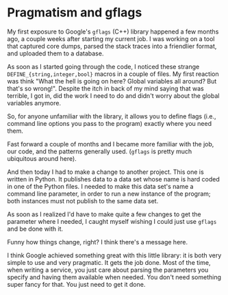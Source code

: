 # Pragmatism and gflags

My first exposure to Google's `gflags` (C++) library happened a few months
ago, a couple weeks after starting my current job. I was working on a tool that
captured core dumps, parsed the stack traces into a friendlier format,
and uploaded them to a database.

As soon as I started going through the code, I noticed these strange
`DEFINE_{string,integer,bool}` macros in a couple of files. My first
reaction was think "What the hell is going on here? Global variables all around? But
that's so wrong!". Despite the itch in back of
my mind saying that was terrible, I got in, did the work I need to do and didn't worry
about the global variables anymore.

So, for anyone unfamiliar with the library, it allows you to define flags (i.e.,
command line options you pass to the program) exactly where you need them.

Fast forward a couple of months and I became more familiar with the job, our code,
and the patterns generally used. (`gflags` is pretty much ubiquitous around here).

And then today I had to make a change to another project. This one is written in Python. It
publishes data to a data set whose name is hard coded in one of the Python files.
I needed to make this data set's name a command line parameter, in order to run a new instance
of the program; both instances must not publish to the same data set.

As soon as I realized I'd have to make quite a few changes to get the parameter where I needed,
I caught myself wishing I could just use `gflags` and be done with it.

Funny how things change, right? I think there's a message here.

I think Google achieved something great with this little library: it is both very simple to use and
very pragmatic. It gets the job done. Most of the time, when writing a service, you just care
about parsing the parameters you specify and having them available when needed. You don't need
something super fancy for that. You just need to get it done.